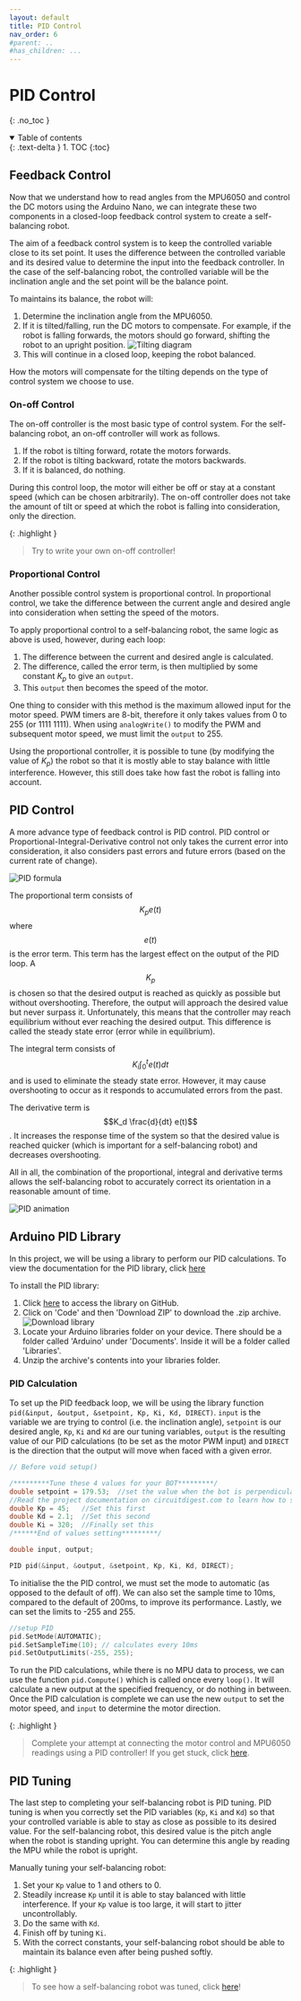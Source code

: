 ```yaml
---
layout: default
title: PID Control
nav_order: 6
#parent: ..
#has_children: ...
---
```


# PID Control
{: .no_toc }

<details open markdown="block">
  <summary>
    Table of contents
  </summary>
  {: .text-delta }
1. TOC
{:toc}
</details>

## Feedback Control
Now that we understand how to read angles from the MPU6050 and control the DC motors using the Arduino Nano, we can integrate these two components in a closed-loop feedback control system to create a self-balancing robot.

The aim of a feedback control system is to keep the controlled variable close to its set point. It uses the difference between the controlled variable and its desired value to determine the input into the feedback controller. In the case of the self-balancing robot, the controlled variable will be the inclination angle and the set point will be the balance point. 

To maintains its balance, the robot will:
1. Determine the inclination angle from the MPU6050.
2. If it is tilted/falling, run the DC motors to compensate. For example, if the robot is falling forwards, the motors should go forward, shifting the robot to an upright position.
![Tilting diagram](https://uwa-robotics-club.github.io/self-balancing-robot/assets/PID_control/tilting_diagram.png)
3. This will continue in a closed loop, keeping the robot balanced.

How the motors will compensate for the tilting depends on the type of control system we choose to use.

### On-off Control
The on-off controller is the most basic type of control system. For the self-balancing robot, an on-off controller will work as follows.

1. If the robot is tilting forward, rotate the motors forwards.
2. If the robot is tilting backward, rotate the motors backwards.
3. If it is balanced, do nothing.

During this control loop, the motor will either be off or stay at a constant speed (which can be chosen arbitrarily). The on-off controller does not take the amount of tilt or speed at which the robot is falling into consideration, only the direction.

{: .highlight }
> Try to write your own on-off controller!


### Proportional Control
Another possible control system is proportional control. In proportional control, we take the difference between the current angle and desired angle into consideration when setting the speed of the motors. 

To apply proportional control to a self-balancing robot, the same logic as above is used, however, during each loop: 
1. The difference between the current and desired angle is calculated.
2. The difference, called the error term, is then multiplied by some constant $K_p$ to give an `output`.
3. This `output` then becomes the speed of the motor.

One thing to consider with this method is the maximum allowed input for the motor speed. PWM timers are 8-bit, therefore it only takes values from 0 to 255 (or 1111 1111). When using `analogWrite()` to modify the PWM and subsequent motor speed, we must limit the `output` to 255.

Using the proportional controller, it is possible to tune (by modifying the value of $K_p$) the robot so that it is mostly able to stay balance with little interference. However, this still does take how fast the robot is falling into account.

## PID Control
A more advance type of feedback control is PID control. PID control or Proportional-Integral-Derivative control not only takes the current error into consideration, it also considers past errors and future errors (based on the current rate of change). 

![PID formula](https://uwa-robotics-club.github.io/self-balancing-robot/assets/PID_control/pid-loop-schematic-structure.png)

The proportional term consists of $$K_p e(t)$$ where $$e(t)$$ is the error term. This term has the largest effect on the output of the PID loop. A $$K_p$$ is chosen so that the desired output is reached as quickly as possible but without overshooting. Therefore, the output will approach the desired value but never surpass it. Unfortunately, this means that the controller may reach equilibrium without ever reaching the desired output. This difference is called the steady state error (error while in equilibrium).

The integral term consists of $$K_i \int_{0}^{t} e(t) dt$$ and is used to eliminate the steady state error. However, it may cause overshooting to occur as it responds to accumulated errors from the past.

The derivative term is $$K_d \frac{d}{dt} e(t)$$. It increases the response time of the system so that the desired value is reached quicker (which is important for a self-balancing robot) and decreases overshooting.

All in all, the combination of the proportional, integral and derivative terms allows the self-balancing robot to accurately correct its orientation in a reasonable amount of time.

![PID animation](https://uwa-robotics-club.github.io/self-balancing-robot/assets/PID_control/PID_Compensation_Animated.gif)


## Arduino PID Library
In this project, we will be using a library to perform our PID calculations. To view the documentation for the PID library, click <a href="https://playground.arduino.cc/Code/PIDLibrary/" and target="_blank">here</a>

To install the PID library:
1. Click <a href="https://github.com/br3ttb/Arduino-PID-Library" and target="_blank">here</a> to access the library on GitHub.
2. Click on 'Code' and then 'Download ZIP' to download the .zip archive.
![Download library](https://uwa-robotics-club.github.io/self-balancing-robot/assets/PID_control/pid_library_1.png)
3. Locate your Arduino libraries folder on your device. There should be a folder called 'Arduino' under 'Documents'. Inside it will be a folder called 'Libraries'.
4. Unzip the archive's contents into your libraries folder.

### PID Calculation
To set up the PID feedback loop, we will be using the library function `pid(&input, &output, &setpoint, Kp, Ki, Kd, DIRECT)`. `input` is the variable we are trying to control (i.e. the inclination angle), `setpoint` is our desired angle, `Kp`, `Ki` and `Kd` are our tuning variables, `output` is the resulting value of our PID calculations (to be set as the motor PWM input) and `DIRECT` is the direction that the output will move when faced with a given error.

```c++
// Before void setup()

/*********Tune these 4 values for your BOT*********/
double setpoint = 179.53;  //set the value when the bot is perpendicular to ground using serial monitor.
//Read the project documentation on circuitdigest.com to learn how to set these values
double Kp = 45;   //Set this first
double Kd = 2.1;  //Set this second 
double Ki = 320;  //Finally set this
/******End of values setting*********/

double input, output;

PID pid(&input, &output, &setpoint, Kp, Ki, Kd, DIRECT);
```

To initialise the the PID control, we must set the mode to automatic (as opposed to the default of off). We can also set the sample time to 10ms, compared to the default of 200ms, to improve its performance. Lastly, we can set the limits to -255 and 255.

```c++
//setup PID
pid.SetMode(AUTOMATIC);
pid.SetSampleTime(10); // calculates every 10ms
pid.SetOutputLimits(-255, 255);
```

To run the PID calculations, while there is no MPU data to process, we can use the function `pid.Compute()` which is called once every `loop()`. It will calculate a new output at the specified frequency, or do nothing in between. Once the PID calculation is complete we can use the new `output` to set the motor speed, and `input` to determine the motor direction.

{: .highlight }
> Complete your attempt at connecting the motor control and MPU6050 readings using a PID controller! If you get stuck, click <a href="https://github.com/UWA-Robotics-Club/self-balancing-robot/blob/main/Self_Balancing_Robot/Self_Balancing_Robot.ino" target="_blank">here</a>.

## PID Tuning
The last step to completing your self-balancing robot is PID tuning. PID tuning is when you correctly set the PID variables (`Kp`, `Ki` and `Kd`) so that your controlled variable is able to stay as close as possible to its desired value. For the self-balancing robot, this desired value is the pitch angle when the robot is standing upright. You can determine this angle by reading the MPU while the robot is upright.

Manually tuning your self-balancing robot:
1. Set your `Kp` value to 1 and others to 0.
2. Steadily increase `Kp` until it is able to stay balanced with little interference. If your `Kp` value is too large, it will start to jitter uncontrollably.
3. Do the same with `Kd`.
4. Finish off by tuning `Ki`.
5. With the correct constants, your self-balancing robot should be able to maintain its balance even after being pushed softly.

{: .highlight }
> To see how a self-balancing robot was tuned, click <a href="https://www.youtube.com/watch?v=cjSw7sc2JKk&t=2s&ab_channel=CircuitDigest
" target="_blank">here</a>!

<!-- Embed the youtube video if possible -->

